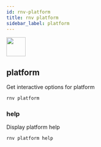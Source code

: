```yaml
---
id: rnv-platform
title: rnv platform
sidebar_label: platform
---
```


<img src="https://renative.org/img/ic_cli.png" width=50 height=50 />

## platform

Get interactive options for platform

```bash
rnv platform
```

### help

Display platform help

```bash
rnv platform help
```
